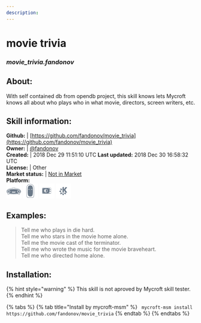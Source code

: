```yaml
---
description: 
---
```


# movie trivia  
### _movie_trivia.fandonov_  
## About:  
With self contained db from opendb project, this skill knows lets Mycroft knows all about who plays who in what movie, directors, screen writers, etc.

## Skill information:  
**Github:** | [https://github.com/fandonov/movie_trivia](https://github.com/fandonov/movie_trivia)  
**Owner:** | [@fandonov](https://github.com/fandonov)  
**Created:** | 2018 Dec 29 11:51:10 UTC  **Last updated:** 2018 Dec 30 16:58:32 UTC  
**License:** | Other  
**Market status:** | [Not in Market](https://market.mycroft.ai/skill/)  
**Platform:**  
 ![Mark I](../.gitbook/assets/mark-1-icon.png)  ![Mark II](../.gitbook/assets/mark-2-icon.png)  ![Picroft](../.gitbook/assets/picroft-icon.png)  ![plasmoid](../.gitbook/assets/kde.png)   
## Examples:  
> Tell me who plays in die hard.  
> Tell me who stars in the movie home alone.  
> Tell me the movie cast of the terminator.  
> Tell me who wrote the music for the movie braveheart.  
> Tell me who directed home alone.  
  
## Installation:  
{% hint style="warning" %}
This skill is not aproved by Mycroft skill tester.
{% endhint %}
    
{% tabs %}
{% tab title="Install by mycroft-msm" %}
``` mycroft-msm install https://github.com/fandonov/movie_trivia```
{% endtab %}
  {% endtabs %}
  